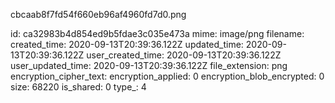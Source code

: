cbcaab8f7fd54f660eb96af4960fd7d0.png

id: ca32983b4d854ed9b5fdae3c035e473a
mime: image/png
filename: 
created_time: 2020-09-13T20:39:36.122Z
updated_time: 2020-09-13T20:39:36.122Z
user_created_time: 2020-09-13T20:39:36.122Z
user_updated_time: 2020-09-13T20:39:36.122Z
file_extension: png
encryption_cipher_text: 
encryption_applied: 0
encryption_blob_encrypted: 0
size: 68220
is_shared: 0
type_: 4